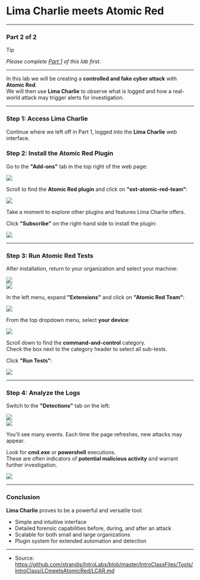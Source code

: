 
# **Lima Charlie meets Atomic Red**

---

### **Part 2 of 2**  

>[!Tip]
>
> _Please complete [Part 1](./lima_charlie_lab_part1.md) of this lab first._

---

In this lab we will be creating a **controlled and fake cyber attack** with **Atomic Red**.  
We will then use **Lima Charlie** to observe what is logged and how a real-world attack may trigger alerts for investigation.

---

### **Step 1: Access Lima Charlie**

Continue where we left off in Part 1, logged into the **Lima Charlie** web interface.

### **Step 2: Install the Atomic Red Plugin**

Go to the **"Add-ons"** tab in the top right of the web page:

![](attachments/ADDONS.PNG)

Scroll to find the **Atomic Red plugin** and click on **"ext-atomic-red-team"**:

![](attachments/AR.PNG)

Take a moment to explore other plugins and features Lima Charlie offers.

Click **"Subscribe"** on the right-hand side to install the plugin:

![](attachments/SUBSCRIBE.PNG)

---

### **Step 3: Run Atomic Red Tests**

After installation, return to your organization and select your machine:

![](attachments/navtoorganizations.png)  
![](attachments/selectorganization.png)

In the left menu, expand **"Extensions"** and click on **"Atomic Red Team"**:

![](attachments/extensions.png)

From the top dropdown menu, select **your device**:

![](attachments/selectdevice.png)

Scroll down to find the **command-and-control** category.  
Check the box next to the category header to select all sub-tests.

Click **"Run Tests"**:

![](attachments/C2ALL.PNG)

---

### **Step 4: Analyze the Logs**

Switch to the **"Detections"** tab on the left:

![](attachments/detections.png)  
![](attachments/logsscreen.png)

You'll see many events. Each time the page refreshes, new attacks may appear.

Look for **cmd.exe** or **powershell** executions.  
These are often indicators of **potential malicious activity** and warrant further investigation.

![](attachments/DETECTED.PNG)

---

### **Conclusion**

**Lima Charlie** proves to be a powerful and versatile tool:  
- Simple and intuitive interface  
- Detailed forensic capabilities before, during, and after an attack  
- Scalable for both small and large organizations  
- Plugin system for extended automation and detection

---

- Source: https://github.com/strandjs/IntroLabs/blob/master/IntroClassFiles/Tools/IntroClass/LCmeetsAtomicRed/LCAR.md
